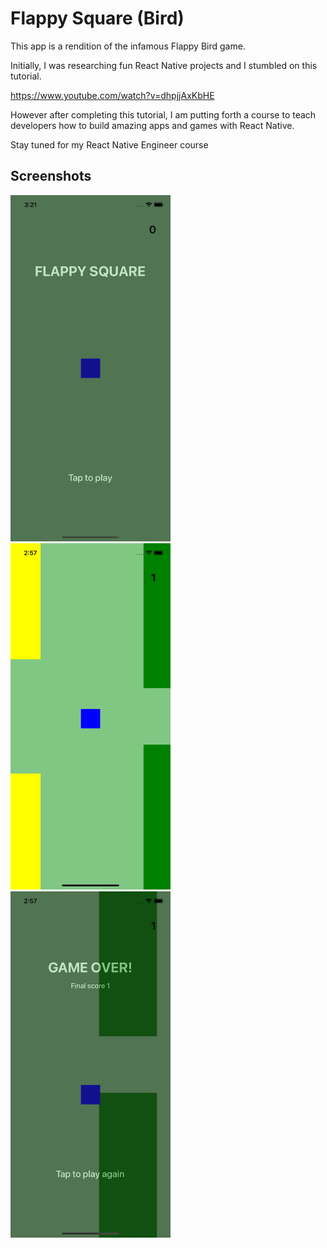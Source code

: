 # Flappy Square (Bird)

This app is a rendition of the infamous Flappy Bird game.

Initially, I was researching fun React Native projects and I stumbled on this tutorial.

https://www.youtube.com/watch?v=dhpjjAxKbHE

However after completing this tutorial, I am putting forth a course to teach developers
how to build amazing apps and games with React Native.

Stay tuned for my React Native Engineer course

## Screenshots

<img src="assets/StartScreen.png" alt="drawing" width="256" style="margin-right: 15px"/>
<img src="assets/GamePlay.png" alt="drawing" width="256" style="margin-right: 15px"/>
<img src="assets/GameOver.png" alt="drawing" width="256"/>
